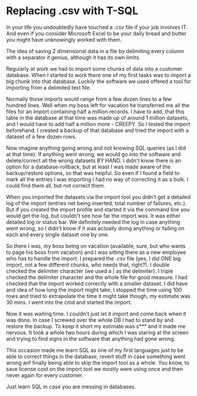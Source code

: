 # Replacing .csv with T-SQL

In your life you undoubtedly have touched a .csv file if your job involves IT.
And even if you consider Microsoft Excel to be your daily bread and butter you might have unknowingly worked with them.

The idea of saving 2 dimensional data in a file by delimiting every column with a separator it genius, although it has its own limits.

Regularly at work we had to import some chunks of data into a customer database.
When I started to work there one of my first tasks was to import a big chunk into that database.
Luckily the software we used offered a tool for importing from a delimited text file.

Normally those imports would range from a few dozen lines to a few hundred lines.
Well when my boss left for vacation he transferred me all the files for an import containing half a million records.
I have to add, that this table in the database at that time was made up of around 1 million datasets, and I would have to add half a million more - CREEPY.
So I tested the import beforehand. I created a backup of that database and tried the import with a dataset of a few dozen rows.

Now imagine anything going wrong and not knowing SQL queries (as I did at that time).
If anything went wrong, we would go into the software and delete/correct all the wrong datasets BY HAND.
I didn't know there is an option for a database-rollback, but at least I was made aware of the backup/restore options, so that was helpful.
So even if I found a field to mark all the entries I was importing I had no way of correcting it as a bulk.
I could find them all, but not correct them.

When you imported the datasets via the import tool you didn't get a detailed log of the import (entries net being inserted, total number of failures, etc.).
But if you created the import profile and started it via the command line you would get the log, but couldn't see how far the import was.
It was either detailed log or status bar.
We definitely needed the log in case anything went wrong, so I didn't know if it was actually doing anything or failing on each and every single dataset one by one.

So there I was, my boss being on vacation (available, sure, but who wants to page his boss from vacation) and I was sitting there as a new employee who has to handle the import.
I prepared the .csv file (yes, I did ONE big import, not a few different chunks, who needs that, right?).
I double checked the delimiter character (we used a | as the delimiter).
I triple checked the delimiter character and the whole file for good measure.
I had checked that the import worked correctly with a smaller dataset.
I did have and idea of how long the import might take, I stopped the time using 100 rows and tried to extrapolate the time it might take though, my estimate was 30 mins.
I went into the cmd and started the import.

Now it was waiting time.
I couldn't just let it import and come back when it was done.
In case I screwed over the whole DB I had to stand by and restore the backup.
To keep it short my estimate was s\*\*\* and it made me nervous.
It took a whole two hours during which I was staring at the screen and trying to find signs in the software that anything had gone wrong.

This occasion made me learn SQL as one of my first languages just to be able to correct things in the database, revert stuff in case something went wrong anf finally being able to skip the import tool as a whole.
You know, to save license cost on the import tool we mostly were using once and then never again for every customer.

Just learn SQL in case you are messing in databases.
